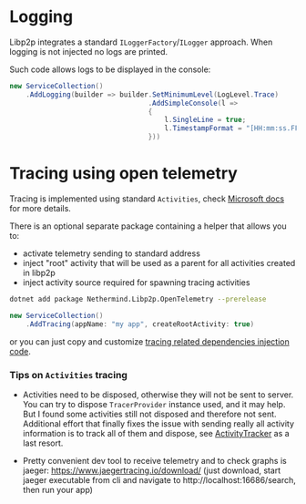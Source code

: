 # Logging

Libp2p integrates a standard `ILoggerFactory`/`ILogger` approach. When logging is not injected no logs are printed.

Such code allows logs to be displayed in the console:

```cs
new ServiceCollection()
    .AddLogging(builder => builder.SetMinimumLevel(LogLevel.Trace)
                                  .AddSimpleConsole(l =>
                                  {
                                      l.SingleLine = true;
                                      l.TimestampFormat = "[HH:mm:ss.FFF]";
                                  }))
```

# Tracing using open telemetry

Tracing is implemented using standard `Activities`, check [Microsoft docs](https://learn.microsoft.com/en-us/dotnet/core/diagnostics/distributed-tracing-instrumentation-walkthroughs#activity) for more details.

There is an optional separate package containing a helper that allows you to:
- activate telemetry sending to standard address
- inject "root" activity that will be used as a parent for all activities created in libp2p
- inject activity source required for spawning tracing activities

```sh
dotnet add package Nethermind.Libp2p.OpenTelemetry --prerelease
```

```cs
new ServiceCollection()
    .AddTracing(appName: "my app", createRootActivity: true)
```

or you can just copy and customize [tracing related dependencies injection code](../src/libp2p/Libp2p.OpenTelemetry/ServiceProviderExtensions.cs).

### Tips on `Activities` tracing

- Activities need to be disposed, otherwise they will not be sent to server. You can try to dispose `TracerProvider` instance used, and it may help. But I found some activities still not disposed and therefore not sent. Additional effort that finally fixes the issue with sending really all activity information is to track all of them and dispose, see [ActivityTracker](../src/libp2p/Libp2p.E2eTests/E2eTestSetup.cs) as a last resort.

- Pretty convenient dev tool to receive telemetry and to check graphs is jaeger: https://www.jaegertracing.io/download/ (just download, start jaeger executable from cli and navigate to http://localhost:16686/search, then run your app)
